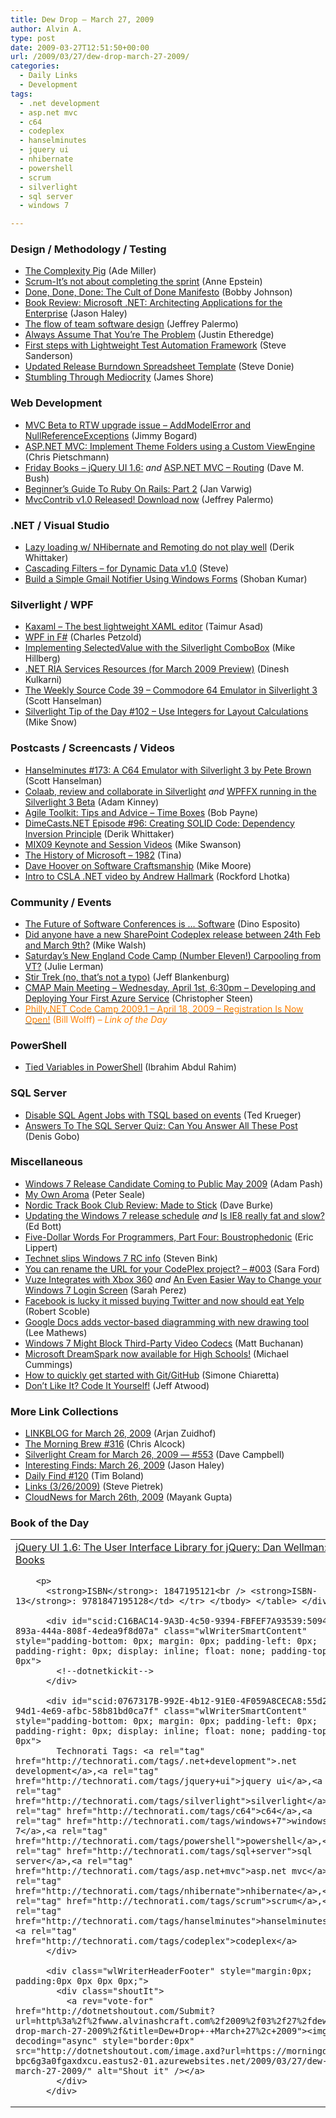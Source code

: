 ```yaml
---
title: Dew Drop – March 27, 2009
author: Alvin A.
type: post
date: 2009-03-27T12:51:50+00:00
url: /2009/03/27/dew-drop-march-27-2009/
categories:
  - Daily Links
  - Development
tags:
  - .net development
  - asp.net mvc
  - c64
  - codeplex
  - hanselminutes
  - jquery ui
  - nhibernate
  - powershell
  - scrum
  - silverlight
  - sql server
  - windows 7

---
```

### Design / Methodology / Testing

  * [The Complexity Pig][1] (Ade Miller)
  * [Scrum-It&#8217;s not about completing the sprint][2] (Anne Epstein)
  * [Done, Done, Done: The Cult of Done Manifesto][3] (Bobby Johnson)
  * [Book Review: Microsoft .NET: Architecting Applications for the Enterprise][4] (Jason Haley)
  * [The flow of team software design][5] (Jeffrey Palermo)
  * [Always Assume That You’re The Problem][6] (Justin Etheredge)
  * [First steps with Lightweight Test Automation Framework][7] (Steve Sanderson)
  * [Updated Release Burndown Spreadsheet Template][8] (Steve Donie)
  * [Stumbling Through Mediocrity][9] (James Shore)

### Web Development

  * [MVC Beta to RTW upgrade issue – AddModelError and NullReferenceExceptions][10] (Jimmy Bogard)
  * [ASP.NET MVC: Implement Theme Folders using a Custom ViewEngine][11] (Chris Pietschmann)
  * [Friday Books &#8211; jQuery UI 1.6:][12] _and_ [ASP.NET MVC &#8211; Routing][13] (Dave M. Bush)
  * [Beginner’s Guide To Ruby On Rails: Part 2][14] (Jan Varwig)
  * [MvcContrib v1.0 Released! Download now][15] (Jeffrey Palermo)

### .NET / Visual Studio

  * [Lazy loading w/ NHibernate and Remoting do not play well][16] (Derik Whittaker)
  * [Cascading Filters – for Dynamic Data v1.0][17] (Steve)
  * [Build a Simple Gmail Notifier Using Windows Forms][18] (Shoban Kumar)

### Silverlight / WPF

  * [Kaxaml &#8211; The best lightweight XAML editor][19] (Taimur Asad)
  * [WPF in F#][20] (Charles Petzold)
  * [Implementing SelectedValue with the Silverlight ComboBox][21] (Mike Hillberg)
  * [.NET RIA Services Resources (for March 2009 Preview)][22] (Dinesh Kulkarni)
  * [The Weekly Source Code 39 &#8211; Commodore 64 Emulator in Silverlight 3][23] (Scott Hanselman)
  * [Silverlight Tip of the Day #102 – Use Integers for Layout Calculations][24] (Mike Snow)

### Postcasts / Screencasts / Videos

  * [Hanselminutes #173: A C64 Emulator with Silverlight 3 by Pete Brown][25] (Scott Hanselman)
  * [Colaab, review and collaborate in Silverlight][26] _and_ [WPFFX running in the Silverlight 3 Beta][27] (Adam Kinney)
  * [Agile Toolkit: Tips and Advice &#8211; Time Boxes][28] (Bob Payne)
  * [DimeCasts.NET Episode #96: Creating SOLID Code: Dependency Inversion Principle][29] (Derik Whittaker)
  * [MIX09 Keynote and Session Videos][30] (Mike Swanson)
  * [The History of Microsoft &#8211; 1982][31] (Tina)
  * [Dave Hoover on Software Craftsmanship][32] (Mike Moore)
  * [Intro to CSLA .NET video by Andrew Hallmark][33] (Rockford Lhotka)

### Community / Events

  * [The Future of Software Conferences is … Software][34] (Dino Esposito)
  * [Did anyone have a new SharePoint Codeplex release between 24th Feb and March 9th?][35] (Mike Walsh)
  * [Saturday&#8217;s New England Code Camp (Number Eleven!) Carpooling from VT?][36] (Julie Lerman)
  * [Stir Trek (no, that&#8217;s not a typo)][37] (Jeff Blankenburg)
  * [CMAP Main Meeting &#8211; Wednesday, April 1st, 6:30pm &#8211; Developing and Deploying Your First Azure Service][38] (Christopher Steen)
  * [<span style="color: #ff8000;">Philly.NET Code Camp 2009.1 &#8211; April 18, 2009 &#8211; Registration Is Now Open!</span>][39] <span style="color: #ff8000;">(Bill Wolff) <em>– Link of the Day</em></span>

### PowerShell

  * [Tied Variables in PowerShell][40] (Ibrahim Abdul Rahim)

### SQL Server

  * [Disable SQL Agent Jobs with TSQL based on events][41] (Ted Krueger)
  * [Answers To The SQL Server Quiz: Can You Answer All These Post][42] (Denis Gobo)

### Miscellaneous

  * [Windows 7 Release Candidate Coming to Public May 2009][43] (Adam Pash)
  * [My Own Aroma][44] (Peter Seale)
  * [Nordic Track Book Club Review: Made to Stick][45] (Dave Burke)
  * [Updating the Windows 7 release schedule][46] _and_ [Is IE8 really fat and slow?][47] (Ed Bott)
  * [Five-Dollar Words For Programmers, Part Four: Boustrophedonic][48] (Eric Lippert)
  * [Technet slips Windows 7 RC info][49] (Steven Bink)
  * [You can rename the URL for your CodePlex project? &#8211; #003][50] (Sara Ford)
  * [Vuze Integrates with Xbox 360][51] _and_ [An Even Easier Way to Change your Windows 7 Login Screen][52] (Sarah Perez)
  * [Facebook is lucky it missed buying Twitter and now should eat Yelp][53] (Robert Scoble)
  * [Google Docs adds vector-based diagramming with new drawing tool][54] (Lee Mathews)
  * [Windows 7 Might Block Third-Party Video Codecs][55] (Matt Buchanan)
  * [Microsoft DreamSpark now available for High Schools!][56] (Michael Cummings)
  * [How to quickly get started with Git/GitHub][57] (Simone Chiaretta)
  * [Don&#8217;t Like It? Code It Yourself!][58] (Jeff Atwood)

### More Link Collections

  * [LINKBLOG for March 26, 2009][59] (Arjan Zuidhof)
  * [The Morning Brew #316][60] (Chris Alcock)
  * [Silverlight Cream for March 26, 2009 &#8212; #553][61] (Dave Campbell)
  * [Interesting Finds: March 26, 2009][62] (Jason Haley)
  * [Daily Find #120][63] (Tim Boland)
  * [Links (3/26/2009)][64] (Steve Pietrek)
  * [CloudNews for March 26th, 2009][65] (Mayank Gupta)

### Book of the Day

<div id="scid:7dc1bd33-94bd-46fd-a20b-0131235bcd47:f76ba6f4-35bc-4c13-b505-c01bd5050809" class="wlWriterSmartContent" style="padding-bottom: 0px; margin: 0px; padding-left: 0px; padding-right: 0px; display: inline; float: none; padding-top: 0px">
  <table border="0" cellspacing="0" cellpadding="2" width="400">
    <tr>
      <td width="400" valign="top">
        <a title="jQuery UI 1.6: The User Interface Library for jQuery: Dan Wellman: Books" href="http://www.amazon.com/exec/obidos/ASIN/1847195121/alvinashcraft-20"><img data-recalc-dims="1" decoding="async" style="float:left" src="https://i0.wp.com/images.amazon.com/images/P/1847195121.01.MZZZZZZZ.jpg?w=660" border="0" alt="" align="left" />jQuery UI 1.6: The User Interface Library for jQuery: Dan Wellman: Books</a></p> 
        
        <p>
          <strong>ISBN</strong>: 1847195121<br /> <strong>ISBN-13</strong>: 9781847195128</td> </tr> </tbody> </table> </div> 
          
          <div id="scid:C16BAC14-9A3D-4c50-9394-FBFEF7A93539:50947c3a-893a-444a-808f-4edea9f8d07a" class="wlWriterSmartContent" style="padding-bottom: 0px; margin: 0px; padding-left: 0px; padding-right: 0px; display: inline; float: none; padding-top: 0px">
            <!--dotnetkickit-->
          </div>
          
          <div id="scid:0767317B-992E-4b12-91E0-4F059A8CECA8:55d2be6d-94d1-4e69-afbc-58b81bd0ca7f" class="wlWriterSmartContent" style="padding-bottom: 0px; margin: 0px; padding-left: 0px; padding-right: 0px; display: inline; float: none; padding-top: 0px">
            Technorati Tags: <a rel="tag" href="http://technorati.com/tags/.net+development">.net development</a>,<a rel="tag" href="http://technorati.com/tags/jquery+ui">jquery ui</a>,<a rel="tag" href="http://technorati.com/tags/silverlight">silverlight</a>,<a rel="tag" href="http://technorati.com/tags/c64">c64</a>,<a rel="tag" href="http://technorati.com/tags/windows+7">windows 7</a>,<a rel="tag" href="http://technorati.com/tags/powershell">powershell</a>,<a rel="tag" href="http://technorati.com/tags/sql+server">sql server</a>,<a rel="tag" href="http://technorati.com/tags/asp.net+mvc">asp.net mvc</a>,<a rel="tag" href="http://technorati.com/tags/nhibernate">nhibernate</a>,<a rel="tag" href="http://technorati.com/tags/scrum">scrum</a>,<a rel="tag" href="http://technorati.com/tags/hanselminutes">hanselminutes</a>,<a rel="tag" href="http://technorati.com/tags/codeplex">codeplex</a>
          </div>
          
          <div class="wlWriterHeaderFooter" style="margin:0px; padding:0px 0px 0px 0px;">
            <div class="shoutIt">
              <a rev="vote-for" href="http://dotnetshoutout.com/Submit?url=http%3a%2f%2fwww.alvinashcraft.com%2f2009%2f03%2f27%2fdew-drop-march-27-2009%2f&title=Dew+Drop+-+March+27%2c+2009"><img decoding="async" style="border:0px" src="http://dotnetshoutout.com/image.axd?url=https://morningdew-bpc6g3a0fgaxdxcu.eastus2-01.azurewebsites.net/2009/03/27/dew-drop-march-27-2009/" alt="Shout it" /></a>
            </div>
          </div>

 [1]: http://www.ademiller.com/blogs/tech/2009/03/the-complexity-pig/?&owa_from=feed&owa_sid=
 [2]: http://devlicio.us/blogs/anne_epstein/archive/2009/03/26/scrum-it-s-not-about-completing-the-sprint.aspx
 [3]: http://feedproxy.google.com/~r/IAmNotMyself/~3/gqyMm2FEy1w/DoneDoneDoneTheCultOfDoneManifesto.aspx
 [4]: http://jasonhaley.com/blog/archive/2009/03/26/143084.aspx
 [5]: http://feedproxy.google.com/~r/jeffreypalermo/~3/djvLIRNJkX8/
 [6]: http://www.codethinked.com/post.aspx?id=bf102829-89ba-4de3-bae8-9b534765e3d9
 [7]: http://feeds.codeville.net/~r/SteveCodeville/~3/SV-_n7mRJU4/
 [8]: http://feedproxy.google.com/~r/LosTechies/~3/-wtMZx59ez4/updated-release-burndown-spreadsheet-template.aspx
 [9]: http://jamesshore.com/Blog/Stumbling-Through-Mediocrity.html
 [10]: http://feedproxy.google.com/~r/LosTechies/~3/Ur0N7lpTINo/mvc-beta-to-rtw-upgrade-issue-addmodelerror-and-nullreferenceexceptions.aspx
 [11]: http://pietschsoft.com/post.aspx?id=237305ef-7b41-45f4-af3b-d7b1b116e78b
 [12]: http://blog.dmbcllc.com/2009/03/27/friday-books-jquery-ui-16/
 [13]: http://feeds.dzone.com/~r/zones/dotnet/~3/Spx_1_SAN7U/aspnet-mvc-routing
 [14]: http://www.smashingmagazine.com/2009/03/27/ultimate-beginners-guide-to-ruby-on-rails/
 [15]: http://feedproxy.google.com/~r/jeffreypalermo/~3/cJZlPXGL_1E/
 [16]: http://devlicio.us/blogs/derik_whittaker/archive/2009/03/26/lazy-loading-w-nhibernate-and-remoting-do-not-play-well.aspx
 [17]: http://csharpbits.notaclue.net/2009/03/cascading-filters-for-dynamic-data-v10.html
 [18]: http://www.dotnetcurry.com/ShowArticle.aspx?ID=292
 [19]: http://feedproxy.google.com/~r/RedmondPie/~3/ixavAhfukM4/
 [20]: http://www.charlespetzold.com/blog/2009/03/WPF-in-F-Sharp.html
 [21]: http://blogs.msdn.com/mikehillberg/archive/2009/03/26/implementing-selectedvalue-with-the-silverlight-combobox.aspx
 [22]: http://blogs.msdn.com/dinesh.kulkarni/archive/2009/03/26/net-ria-services-resource-for-march-2009-preview.aspx
 [23]: http://feedproxy.google.com/~r/ScottHanselman/~3/glo-v-UwgO4/TheWeeklySourceCode39Commodore64EmulatorInSilverlight3.aspx
 [24]: http://feedproxy.google.com/~r/MikeSnowBlog/~3/pVpWVhhd3Eg/silverlight-tip-of-the-day-102-use-integers-for-layout-calculations.aspx
 [25]: http://www.hanselminutes.com/default.aspx?ShowID=173
 [26]: http://channel9.msdn.com/shows/Continuum/Colaab/
 [27]: http://channel9.msdn.com/shows/Continuum/WPFFX-in-Silverlight/
 [28]: http://agiletoolkit.libsyn.com/index.php?post_id=447740#
 [29]: http://feedproxy.google.com/~r/Dimecastsnet--InformAndEducateIn10MinutesOrLess/~3/eX_c6Fi1p3Y/96
 [30]: http://blogs.msdn.com/mswanson/archive/2009/03/26/mix09-keynote-and-session-videos.aspx
 [31]: http://channel9.msdn.com/shows/History/The-History-of-Microsoft-1982/
 [32]: http://feedproxy.google.com/~r/rubiverse/~3/2oj5GrL7114/8-dave-hoover-on-software-craftsmanship
 [33]: http://www.lhotka.net/weblog/IntroToCSLANETVideoByAndrewHallmark.aspx
 [34]: http://weblogs.asp.net/despos/archive/2009/03/26/the-future-of-software-conferences-is-software.aspx
 [35]: http://feedproxy.google.com/~r/sharepointmvpblogs/~3/H9hvuzQm74U/PermaLink,guid,34826bfe-89b9-48f4-a016-400499b62b99.aspx
 [36]: http://www.thedatafarm.com/blog/2009/03/26/SaturdaysNewEnglandCodeCampNumberElevenCarpoolingFromVT.aspx
 [37]: http://feedproxy.google.com/~r/Blankenthoughts/~3/yTk4xwTam_w/stir-trek-no-thats-not-typo.aspx
 [38]: http://dotnetjunkies.com/WebLog/csteen/archive/2009/03/27/589261.aspx
 [39]: http://www.phillydotnet.org/Default.aspx?tabid=776
 [40]: http://blogs.msdn.com/powershell/archive/2009/03/26/tied-variables-in-powershell.aspx
 [41]: http://blogs.lessthandot.com/index.php/DataMgmt/DataDesign/disable-sql-agent-jobs-with-tsql-based-o
 [42]: http://blogs.lessthandot.com/index.php/DataMgmt/DataDesign/answers-to-the-sql-server-quiz-can-you-a
 [43]: http://feeds.gawker.com/~r/lifehacker/full/~3/jeMltTdf6zA/windows-7-release-candidate-coming-to-public-may-2009
 [44]: http://www.pseale.com/blog/MyOwnAroma.aspx
 [45]: http://feedproxy.google.com/~r/DaveBurke/~3/VNbiNqihOaw/post.aspx
 [46]: http://feedproxy.google.com/~r/zdnet/Bott/~3/IqtHkq9qMgs/
 [47]: http://feedproxy.google.com/~r/zdnet/Bott/~3/W_CuRy6Xi4E/
 [48]: http://blogs.msdn.com/ericlippert/archive/2009/03/26/five-dollar-words-for-programmers-part-four-boustrophedonic.aspx
 [49]: http://feeds.bink.nu/~r/binkdotnu/~3/0vN0O9gA7XA/technet-slips-windows-7-rc-info.aspx
 [50]: http://blogs.msdn.com/saraford/archive/2009/03/27/you-can-rename-the-url-for-your-codeplex-project-003.aspx
 [51]: http://on10.net/blogs/sarahintampa/Vuze-Integrates-with-Xbox-360/
 [52]: http://on10.net/blogs/sarahintampa/An-Even-Easier-Way-to-Change-your-Windows-7-Login-Screen/
 [53]: http://scobleizer.com/2009/03/26/facebook-is-lucky-it-missed-buying-twitter-and-now-should-eat-yelp/
 [54]: http://www.pheedcontent.com/click.phdo?i=6ce1b5b0c93a8533a63eb3d73996d52f
 [55]: http://i.gizmodo.com/5185390/windows-7-might-block-third+party-video-codecs
 [56]: http://feedproxy.google.com/~r/Mathoms/~3/XZFUkttbdkY/microsoft-dreamspark-now-available-for-high-schools.aspx
 [57]: http://feedproxy.google.com/~r/Codeclimber/~3/OlG4qCunv6k/how-to-quickly-get-started-with-gitgithub.aspx
 [58]: http://www.codinghorror.com/blog/archives/001247.html
 [59]: http://feedproxy.google.com/~r/ArjansWorld/~3/nkkC8j8TVEU/
 [60]: http://feedproxy.google.com/~r/ReflectivePerspective/~3/idv2pqv_D5Y/
 [61]: http://geekswithblogs.net/WynApseTechnicalMusings/archive/2009/03/26/130464.aspx
 [62]: http://jasonhaley.com/blog/archive/2009/03/26/143081.aspx
 [63]: http://feedproxy.google.com/~r/techtoolblog/~3/8lTXmhpFkQU/daily-find-120
 [64]: http://spietrek.blogspot.com/2009/03/links-3262009.html
 [65]: http://feedproxy.google.com/~r/CloudAve/~3/A880DwdOozU/cloudnews-for-march-26th-2009